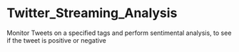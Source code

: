 # Twitter_Streaming_Analysis
Monitor Tweets on a specified tags and perform sentimental analysis, to see if the tweet is positive or negative
